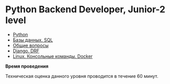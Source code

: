 # Python Backend Developer, Junior-2 level

* [Python](./python.md)
* [Базы данных. SQL](./database.md)
* [Общие вопросы](./common.md)
* [Django. DRF](./django.md)
* [Linux. Консольные команды. Docker](./consolecommands.md)


**Время проведения**

Техническая оценка данного уровня проводится в течение 60 минут.
